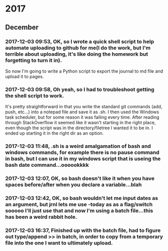2017
====

December
--------

### 2017-12-03 09:53, OK, so I wrote a quick shell script to help automate uploading to github for me(I do the work, but I'm terrible about uploading, it's like doing the homework but forgetting to turn it in). 

So now I'm going to write a Python script to export the journal to md file and upload it to pages.

 

### 2017-12-03 09:58, Oh yeah, so I had to troubleshoot getting the shell script to work. 

It's pretty straightforward in that you write the standard git commands (add, push, etc...) into a notepad file and save it as .sh.  I then used the Windows task scheduler, but for some reason it was failing every time.  After reading through StackOverflow it seemed like it wasn't starting in the right place, even though the script was in the directory/filetree I wanted it to be in. I ended up starting it in the right dir as an option.

 

### 2017-12-03 11:48, .sh is a weird amalgamation of bash and windows commands, for example there is no pause command in bash, but I can use it in my windows script that is useing the bash date command...oooookkkk 


 

### 2017-12-03 12:07, OK, so bash doesn't like it when you have spaces before/after when you declare a variable...blah 


 

### 2017-12-03 12:42, OK, so bash wouldn't let me input dates as an argument, but jrnl lets me use -today as as a flag/switch sooooo I'll just use that and now I'm using a batch file...this has been a weird rabbit hole. 


 

### 2017-12-03 16:37, Finished up with the batch file, had to figure out type/append >> in batch, in order to copy from a temporary file into the one I want to ultimately upload.  
